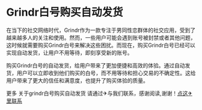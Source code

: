 # Grindr白号购买自动发货

在当下的社交网络时代，Grindr作为一款专注于男同性恋群体的社交应用，受到了越来越多人的关注和使用。然而，一些用户可能会遇到账号被封禁或者其他问题，这时候就需要购买Grindr白号来解决这些困扰。而现在，购买Grindr白号已经可以实现自动发货，让用户不用等待，即刻享受新的账号。

购买Grindr白号的自动发货，给用户带来了更加便捷和高效的体验。通过自动发货，用户可以立即收到他们购买的白号，而不用等待和担心交易的不确定性。这给用户带来了更大的信任和满意度，也提升了购买体验的质量。

更多 关于grindr白号购买自动发货 请通过✈与我们联系，感谢阅读,谢谢！[点这✈里联系](https://ww.k02.cc)